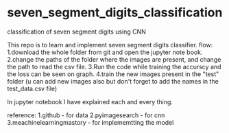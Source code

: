 # seven_segment_digits_classification
classification of seven segment digits using CNN

This repo is to learn and implement seven segment digits classifier.
flow:
1.download the whole folder from git and open the jupyter note book.
2.change the paths of the folder where the images are present, and change the path to read the csv file.
3.Run the code while training the accurscy and the loss can be seen on graph.
4.train the new images present in the "test" folder (u can add new images also but don't forget to add the names in the test_data.csv file)

In jupyter notebook I have explained each and every thing.

reference:
1.github - for data
2.pyimagesearch - for cnn
3.meachinelearningmastory - for implememtting the model
